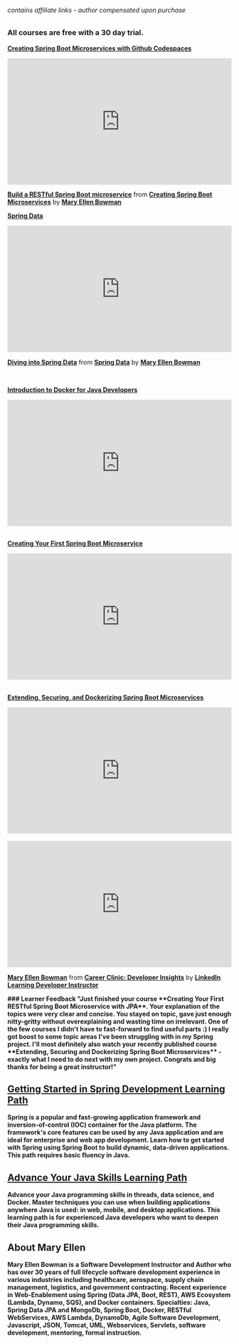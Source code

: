 <script type="text/javascript" src="https://platform.linkedin.com/badges/js/profile.js" async defer></script>
<meta name='ir-site-verification-token' value='-693129333' />

<link rel="shortcut icon" type="image/x-icon" href="action.png" />

###### *contains affiliate links - author compensated upon purchase*

### All courses are free with a 30 day trial.
<p><strong><a href="https://www.linkedin.com/learning-login/share?account=2125562&forceAccount=false&redirect=https%3A%2F%2Fwww.linkedin.com%2Flearning%2Fcreating-spring-boot-microservices%3Ftrk%3Dshare_ent_url%26shareId%3Dpi3k0PBuRjClYEO1Bb%252BUZg%253D%253D">Creating Spring Boot Microservices with Github Codespaces</a></strong></p>
<div style="position:relative;height:0;padding-bottom:56.25%"><iframe width="640" height="360" src="https://www.linkedin.com/learning/embed/creating-spring-boot-microservices/build-a-restful-spring-boot-microservices?autoplay=true&claim=AQHr0MmvM3lvqQAAAZBMwbvTZAuLleSe9Jqj_dhU0v3J-vcnmza8YEJGhy4gDmhZpgE2KvVqYkPxshQqKuEDjTWUK4MCjZwHwiD8JCBN0bjfjHG_xsvOq4Pq40JdxqUL7uQWUkzb9FyVshUNd3LZSaiFAte-IdOEypXWwAdOFegg4AtZj7umuOVXXK1jls4ddqEq5LkfMjPSEQqKPxLnxWAetge21YrK1eoUiiofAIS_hG73XbrXcY9__8yw5QrApVOdoBNNLa_4QYpUeaALIAAOYZ4LFa39-6ssAkB2BjswJA3tKEP1o3XyeIHFpB36T3__yNSbC-V9KkHOt0tC5sDUEEVpvmPaXrp8kyig5R0-H_bqLpGPzRQG0HdJJwRhCg4uhvCy_4UWhx2UUenBWqTjKiWmhr0opwvA2JZxbXJyJese0Mvf3sgFaeGhCuRprd04XEhYVNwVI5YIe9kXO2tOtP9U-fOMRg4zeYYLKjrQNRKq54PrbTdFs4nFjnjS4Oki7nTX0lUfq0ksqPJEt0O8Av9cFvrgAezNtOddvJO6Nzn3zglmsC-ZND5V4X5Clm1WE4NyTJwomEwWq8Ata7NU_tJTm5WRuruZgxiU9jzcUCWzYCQ_jzutdfID_ESh16vH8JJUIAZz-fHR9iDNcOueLzr2D3njav4ojHJOKgCnCLWQvnTz0yDNkfQcw3-wiNeAxSyeHTOPxHCZZZ33YDSSuT47u5uxFtuZT2O2adwgu1IdledGT4lEtCI9DUIVG5g4g3IqlLkhqsB_bEzKtFYX-vaMvfMw7GBK-5d63zeDAkvbYgE9fAKDT6-8QjFAJzX2bc01yMQ__H6hPXjf4Lg7Mn1WjkM7RM13T9dOB82qlZ-zwt6_jSykToDqNerbA2ll0zhdtuFAryZm-wTDF1QeIgj1hl0L9sDVgdyIMpuPZ7tV_wwKe2Kg-N4gQ4OsbR_YON6iDfW4Jfobt0qdaKv7duSog6C7rdluIWxOKY9qlluXAdL5KyRohol0TKEH93UAkpMURdO-hCO5bLhOZ0E-ftVfnM-18WOBHiYj6TeCpdiR6YGwHwTqH9F1UwLmUubnvacAlh_p9fw7NnZUscMi2rk0en4gjoxP71kVnYn-rU1kUidpEaoWjfAcmsiuWoH-F6CQVTswv39KdPO4l3z70Wnh96vaRNLlgY4B9XnAJsCB11jWxG_lZxRzUhK725pc0XkS4yZFP0YeOZT-bQ" mozallowfullscreen="true" webkitallowfullscreen="true" allowfullscreen="true" frameborder="0" style="position:absolute;width:100%;height:100%;left:0"></iframe></div><p><strong><a href="https://www.linkedin.com/learning/creating-spring-boot-microservices/build-a-restful-spring-boot-microservices?trk=embed_lil">Build a RESTful Spring Boot microservice</a></strong> from <strong><a href="https://www.linkedin.com/learning/creating-spring-boot-microservices?trk=embed_lil">Creating Spring Boot Microservices</a></strong> by <strong><a href="https://www.linkedin.com/learning/instructors/mary-ellen-bowman?trk=embed_lil">Mary Ellen Bowman</a></strong></p>

<p><strong><a href="https://www.linkedin.com/learning/spring-spring-data-2-18748916?trk=embed_lil">Spring Data</a></strong></p>
<div style="position:relative;height:0;padding-bottom:56.25%"><iframe width="640" height="360" src="https://www.linkedin.com/learning/embed/spring-spring-data-2-18748916/diving-into-spring-data?autoplay=true&claim=AQEMIC01KyaOxQAAAYXp20jyOvL2uqYcJi3I00POTOBsPRRSOt5gvDsxco8PTf4B-dox19LsWAXqb6vl3PLaEA2N3ecM51WCJZeq7p9-2WwCeZ7zJgDvRDABtjDjAfdSX3PY_fohNnvoIE7rqwmNREsDuHXd6_IoJEYLZUiQz0v2v8yNDzUjS6WiDAPzNj4z5dQkh1TBn9-G15PV6OZSPo0FzOjfb906eMVUC0ZhNbXOFYqwaw3ZHGQ1bfbx_yujz9wp9hKb6pvHI0MsBDhCBZTLE-wMLyLRFcno0SblqFjGijKzp9Ys-uw5q7XuQsIlkplubGTFQ0BqWZzRx1mKvDAg4bpMuhAb8AoV79K8PCLhnV61UOm43BVgXqpkGBQGBgrLjSc17G-aNa3nLYFVk6ftyAuUx_lzIzLddzzsQy3swOINzeYfN3ZQnp1VS33KFIlVu_-2977Laj5aoqJRrfteJ1sY3TEfun_Pp31JeXq67HxkuzhVw8o9FCNNwfJ21JrhcuNNM9SxvMahimt5oubdpCi_7vLxCrJfHj8PbtjDRXoIRuTmXnZLqy8zO_ajWVKXh5F5RypXNRy4bwrshK_zicLNg67nGH93g1rqbbsPXQfoMlHteDRozbo-TIJZ1vdgxwkiuv8qBOAix6-JhGxuZ4wRqzK1A8O-5bkYpPaui1ZkXad4A2CuWUV8qxzXrEn7M4Yn5gFe462N5Kw7s2W7aJ_R0Q6LsYFnIZTuNTgcWhAJqkLnVx3jqyZMak26613q1jEHySp_hjtCQTYFvjb4yGKI4eOmNPSxMyG1aTb64bhBqjN7yRqSz6T7aYT9elg196hubk5sYekcYL3GQvdiPBwDkwczUDY--Pa2O8AfqSb6qA1efDkFA3TarDJ9zfkHx9FRS17o9HNGw9F--nKA5jmAISwfFe_iDnabmozZoV8oy_JyHgcDq4zTtiNkniLp_V8Vl3PwYYkmlV8KL7AWtnoJ-6HjKeCyDnQoibNODM8gIJ4bqhOvjLq8j-kt_IXnJzy_54oDE6o0qV72kSPTPAFNy09-QYu78-NOzz9yugOjE7DKBuVf8uR9LgP6pu1D0Iqc9I4lcAikXAO_05YxOg94du1CwuZa0JNI-7L0TDPe1pGgK9tRUjdun5qqRioWt-bNGstqaT85nVGXbxzm5yXGiehNKkoSJPborb66kicExFI&lipi=urn%3Ali%3Apage%3Ad_learning_content%3B%2ByF6aBpgTLaxsMAhrG1TmA%3D%3D&licu" mozallowfullscreen="true" webkitallowfullscreen="true" allowfullscreen="true" frameborder="0" style="position:absolute;width:100%;height:100%;left:0"></iframe></div><p><strong><a href="https://www.linkedin.com/learning/spring-spring-data-2-18748916/diving-into-spring-data?trk=embed_lil">Diving into Spring Data</a></strong> from <strong><a href="https://www.linkedin.com/learning/spring-spring-data-2-18748916?trk=embed_lil">Spring Data</a></strong> by <strong><a href="https://www.linkedin.com/learning/instructors/mary-ellen-bowman?trk=embed_lil">Mary Ellen Bowman</a></strong></p>
<br>

<p><strong><a href="https://www.linkedin.com/learning/introduction-to-docker-for-java-developers?trk=embed_lil">Introduction to Docker for Java Developers</a> </strong></p>
<div style="position:relative;height:0;padding-bottom:56.25%"><iframe width="640" height="360" src="https://www.linkedin.com/learning/embed/introduction-to-docker-for-java-developers/zero-to-zero-to-hero?autoplay=false&claim=AQFueKQoGg2EEAAAAYE2lw0Pz0TbEGLJidMCdgeUEogFqb9MkxWaGMluqWrKuSQjpymsEUt6HvADY0RIkMvPVIOBMHozeocfiEIUYyhVbzUXQgFnE1v5Ald2yUZ3JL6acOtXLs80nwDin5I229xCUYSbTjceI4FcE-DwGfg4ropdmXeRbJeTBhfWtTJIav9c4xNVB5g2-4OFiwsraX8qxawqKCf3xdZv_MXqCcwcSNLsziKvfKeyPxHsUo8MClElEUm5_qYcBlSiLVD49VJ-7-m5vb-pRYcZmtrQ0Jq2PX7IQOh2Ysr5XBwK36H8LUlgeQdjkY3PXbgdp3hMzvAbEQV7udGK5s5Fgn10kCos9cvTxQl6aAxglxNilinW5m8Xs-_4Fa4Lu_6ycFOm32x6LLDzmJuGmlszPD1bkApCNxFUKBxBU1u3UkbYmEUXwaD_bzBXNCWqAg_cf-RxC-wD_UZd0Mm6pnm-mnYrYvBQCrlPlxvqVrbpG4vyMYPBS26mJwKqLTRcWKfdcwBkv5PpxYfG0ZnSoDAHcjgwnaPz4sZQaITXx-gIAuQ8bubuUOZpyQBo_gop0TKBapV7rKM3r-vQI2CqHvoieDL2ncqzsFWf2vZZhhf-eIYzD4dM1cvoa3Vkd4Mfjqtgx25g6VCg2rGQGmXOUA25jDrau7F9EThWrlDbIRmGMS5xucqmrt6Yv7u9v8-Fn7Nsq1wzpLQzCiWWpBjY7grQ98lpsUxJIireJ24z2dYbLqVYm9DKhudBFLZGuNHsd8I4Ljyn463rhDToZ1HeMAiVik11EMr4KBImtoiHoFH_91n396g7XFAFvp8f0TbFi3qoe87bJNwYAqRbi59JPInP9j66CJajplpQOGW-Npsx6J2qgnWXNK1dkigb8nBNWOxgXJG_8h8RbSZDc9KExU5r8zz9mPZFfA7exypMFqnCXwA9SMFbms2PkDQzjo-JpuIPkdRY9D4IHEUFz_JjLwG7s9SPRx3qFVaR1ppprs3-qh1drvOFD2aW36fggSHCNohxGJ_AX-JaDkJJ3zf-Gwr68f357KgBDS3eMmufXjC7HiCIapjNxNJfArnfVIssdfQmcuR9dJNfp34qB3xRDEgdxYSQjWYrYvFAd5OXSf4VUmcxBI0IW6vE62tAWSo6bVRNrJ1Vk2FrZWE&lipi=urn%3Ali%3Apage%3Ad_learning_content%3B9tbbP8igTFKipkDtREnRXg%3D%3D&licu" mozallowfullscreen="true" webkitallowfullscreen="true" allowfullscreen="true" frameborder="0" style="position:absolute;width:100%;height:100%;left:0"></iframe></div>
<br>
<p><strong><a href="https://www.linkedin.com/learning/creating-your-first-spring-boot-microservice?trk=embed_lil">Creating Your First Spring Boot Microservice</a> </strong></p>
<div style="position:relative;height:0;padding-bottom:56.25%"><iframe width="640" height="360" src="https://www.linkedin.com/learning/embed/creating-your-first-spring-boot-microservice/build-a-microservice-with-spring-boot?autoplay=false&claim=AQF5k-nwfF8FTwAAAYE2uPBmxh8ORjdr9xD51I7L58o3wooE2ODsoGEZncjPnajhLIeRgHxrquvwAF1jvr98AfxTtgtLvWTFu2-EtxSOdeW7Wg3xc1etnJJKhmpsBpId-MjDWNN7HC59iLahQ5J02lMYmA4jvS2njWafVd2-yY5E3iyHBU5tWcczVdsFtB79ggdfFEL9b_xDxnpCOQvaMH9BS2WVpq4E36v2syZPGvvt5wNkNVPJFisyHKpRuPvyi8xwtjrJg3mKYppxTb34tLjC_1Oz_uKn9y3pSvZDCBz5-lFm7ukeguZ39Qonm1DA5yHyVGLutInJkA0BX3wIKkyhOesgBjHR9P4AmNJJL94TUjqxrWUiwmKmS8NfIZFQOWnQtKqKz0DFQ648v04WGE14CMrykorycX3KCsnL3bJRx1m2-2v-zABRL6G_YqU2NoNvaBIgWj3aETN2ewSSkFZV40NsHOYkqpuFnf37at9w3lK_RT6voSCN44dit6ADiRyGymSibN0mhPM8XwZtZiTn0F6F_Zq0NVATsQT_tcpk_Ql8f5zLmOlmiFITwK0CyyQvy64cxGAL-1leKotQ7zFr-cYdP4cTaSXqSlAbNuoj1NOjoxh_skehBigGtX1ShOrxy2Pz97lfL3uBhcX-Hq38X3FRGm92aCE9cEa6LHL4OHrUzknOIsPrjcfaiQgY65UOsR015yu3CDpUL0-mFAK12Uh9eowUE2n3p1zg8BuwunudzRKHSIHm3LUlWe05-FbuS-xu__o-FBczRklmB98DH8LjvFYrfqKos5U8i4318DNhbjj3NfJeydwowwzeY-biYGLrBuyOeQK99FXinBNzGNMskzbMaZeqayqFAM2hs4P6GQSfeE99pMNX83adWxubnO3wIoc2i4acjcbENyB7KgMPKPJcRHFfywQup1QAzB1T-EYwrrhJC3XcvCCp9mHCz6WzqvZW2ZuUNwce3b8e3QdjFdktc_cPl2UjSVM_HhQQA_fIFGmP_vUV2y6t9r-YKWxA4Ckyv2mSOnkxZSXfb3Jg-UKxXySgEFksiw3ZmC7E17MI9sL_o1IUEOXrBERozUZyZHlMaGWQnCH_-hSa6vgM4JDH5cPOSEXZ_pYn6v9Sf33USzmmadAkKaWNgIu8CthXvlhqMKMayOQNmS4&lipi=urn%3Ali%3Apage%3Ad_learning_content%3BOtW74uwlTQKHc%2B34WKUOkQ%3D%3D&licu" mozallowfullscreen="true" webkitallowfullscreen="true" allowfullscreen="true" frameborder="0" style="position:absolute;width:100%;height:100%;left:0"></iframe></div>
<br>
<p> <strong><a href="https://www.linkedin.com/learning/extending-securing-and-dockerizing-spring-boot-microservices?trk=embed_lil">Extending, Securing, and Dockerizing Spring Boot Microservices</a></strong></p>
<div style="position:relative;height:0;padding-bottom:56.25%"><iframe width="640" height="360" src="https://www.linkedin.com/learning/embed/extending-securing-and-dockerizing-spring-boot-microservices/elevate-a-microservice?autoplay=false&claim=AQFaPRITGLtUWQAAAYE2rvnAOLhSNMOekuOLzPWIk445louTeo1agOlCJT2bhOOXF196Wl94IN67FHTniJI_ZMVAODeFgRQqVnsPaoYf1kIfYBL_HtvaUzQwfO7Ne9mWuq0064y78sv0j1OJ_bnv8d5G3G3AFyPWOhc84JZj8btTU1jZWREj-eKkp49IV-Izg5rIkAuZqi6KQO4hdy5XVdk9CF2kOLyFwPT87jqSCtWPAanOjZYJE_XP6V2IVF9AdCCv4JKRr_lq56pLNGRwbxJEmhtJHa2l_axGX3rc9LUQYqXyzXr1A0bHoGRUsKPr1FsYcqpZVvUuRb4-oDhOu3JiAKijb2I9yQJGW3ol1kHJQrA8eo6G9JE-HC40wreAC6drbmSWX8gWj8ce5KvbKaGyKDBW0xh8vxs7GsMv9-RcchNg3oYraokVPxQnc5gmoa89S3h2DPbsB7_HVobvnjbUOuTLGSV34ztf8N5B_u1vcBll6CSjbu7zPA9kQ-5JE1mucdR-jTvQcU20YKe5ITdhc3QZ5Xcw5XWVzg2FrX3XARBlzCk7VB7dYdJVj1Tx0JBJ1anT26BAlTxVH-5nIusaQ6L78xavZZkEKZcrSz0vStLypE-4raeEoN8ieM4GLGOaTDjwxGIAE1Y5YH33jPsGiTTozlWlV59I8yLsRzUxjY6fxPtbylhRE-AewZvHFgw6jP-FZ5kB49aZ1x0i8cN1zvJnRbzY03F8Jz9mw15VJB7GjNxqqvlUse4NHRFpS2SEZWo8j92qEcVlWnPD1tOEzt24P0KDIN7QNj-fxMnR9Xx3CjGJl-2ubEpER4mdCTJSjrUQ8Rsv0uICUUuaZPZU83R4p3IPfE2DjDxGG7WQ33WxoKbhMzWylnT16dib8YJEXfnzMJhbncXpVR3Q-a_0kzXrh12qH97lJ6OW5qDg1PIJ5XbvMt2KD1P-yoVS2p17ogg7b6SUF3hafWYH_jtXYl3YNfSnhEAwgh-ZuShC07XWHtDjWQowXpn5a9oBevdWL_-Gxz_A_FeCDZDO5gpj0NbarA8FbOLlgY3X8LNajohchRApuIikp7SmupqCPjXSmYQSRWvM-uhrClXZ4Q_5u4eeKqkTUe_7ng1LNsFtHo7DRDxMdi1RaJuALx05HKnTRwPcL0YaqA&lipi=urn%3Ali%3Apage%3Ad_learning_content%3B4sH%2F%2BwfkRIKluMtd41xIGg%3D%3D&licu" mozallowfullscreen="true" webkitallowfullscreen="true" allowfullscreen="true" frameborder="0" style="position:absolute;width:100%;height:100%;left:0"></iframe></div>

<br>


<div style="position:relative;height:0;padding-bottom:56.25%"><iframe width="640" height="360" src="https://www.linkedin.com/learning/embed/career-clinic-developer-insights/mary-ellen-bowman?autoplay=true&claim=AQETh1s4uy_IcAAAAYFdJk6pnPLTPnhmTMES-2ab86Zlbt-UwBxu1qTS419-ap4HNvSKYnvQITiRuY2j8AK-acuCGIwfpuxEukug5EK6I4t6oDRNx9geHsB3SyrvCzpMlreqj7WAsA6j-6SuKw02KhjzbS00GMG3a_janZhkWxOpa61rXQupSoL6kkV1MZpOUdWUj5XGW9VMJGuEpjLwE6rC3xL7pCDs2jh5KKfcPw6MmdGdePcIpD8nMSbwcf8YUyKx0047MernygKQqrGCY9weU0NGLrDeeQfnZvZJjE9_4GvTquH2MQUtNrJ5Q-BvxXRTqpsCvJRnmsjUMV10K7W8GQ3nwg2nwM8exsP094Fkx1WMD9v-NQcntOQmL7yT1wPVp2nh0tY7dQoG45-ESLHP0x9vPPD6iwZ1TazkYhA9tN4HleWiSBHx4uf8_f6MG1B-5Aa4ts-FIyCaSwtiyuyimLupJs6jER3TVPOv3rPmkauwdqCHEtrBxJ4oioaph2-ZmIg__rHBhO5HAPYg6I7YT3tnnLeFAgWCbYQHHxeSSeeg2UwiFyNiQuYTXdeBIf4XSJPbN_sYn_b-aH7TnGWMCK_3P-g1hYulTm7sa3MK45OGqeGAaTiBXhJ1ZzVGXdR3dC7HANRYT6nvkJoZFDMW3C7B_VPZ1_LmH3UmX3ZicrD6U20Bs13y6_DFho136_ENG-PT-Q7njIJUu7DrOqA8KLsUL9qS6VO6uy3cLHTSJsaA-ouKi_U-Efcaz6lxG9n3OHe1Ah2FGUeEgeYVvEPYe9ldoNjSxq5IGwy-I5SN8HWYIoFwyP1aeoCQMKNyn5VSlTU-hzb3OVvkXTKfsu4wx6XV6hsmc07xqngT0pEC9-JhtNEGF7q3oO9WioFjyyc8aylj-llq669pSUdk4NyRgnGQAciKHSUkqNRSKcTQkfBS6vkeNn-ZL7-qGIurGEZ-HRPHDQfDC1LbGFUVCKgORC2ZXvO78NZBopcojBR8YPzthqjLW62GWQYIMXESKRS2GNHQUV32qv45nClBri_V61vPGb1qwWdybHqr909S7B-PJW7-3oRVy4oxpOvW8WGUPjKDjJaNDOC4RI7jHG2Y8khhJhl9hFdVo81n5daBEEvdb8JaU6wBlbXBGv2690K_dKpKdnzSHg&lipi=urn%3Ali%3Apage%3Ad_learning_content%3BAPwPfgOeSd62LSf7UFz9cg%3D%3D&licu" mozallowfullscreen="true" webkitallowfullscreen="true" allowfullscreen="true" frameborder="0" style="position:absolute;width:100%;height:100%;left:0"></iframe></div><p><strong><a href="https://www.linkedin.com/learning/career-clinic-developer-insights/mary-ellen-bowman?trk=embed_lil">Mary Ellen Bowman</a></strong> from <strong><a href="https://www.linkedin.com/learning/career-clinic-developer-insights?trk=embed_lil">Career Clinic: Developer Insights</a></strong> by <strong><a href="https://www.linkedin.com/learning/instructors/linkedin-learning-developer-instructor?trk=embed_lil">LinkedIn Learning Developer Instructor</a></strong></p>
<b>
### Learner Feedback
"Just finished your course **Creating Your First RESTful Spring Boot Microservice with JPA**. Your explanation of the topics were very clear and concise. You stayed on topic, gave just enough nitty-gritty without overexplaining and wasting time on irrelevant. One of the few courses I didn't have to fast-forward to find useful parts :) I really got boost to some topic areas I've been struggling with in my Spring project. I'll most definitely also watch your recently published course **Extending, Securing and Dockerizing Spring Boot Microservices** - exactly what I need to do next with my own project.
Congrats and big thanks for being a great instructor!"

## [Getting Started in Spring Development Learning Path](https://www.linkedin.com/learning/paths/getting-started-in-spring-development)
Spring is a popular and fast-growing application framework and inversion-of-control (IOC) container for the Java platform. The framework's core features can be used by any Java application and are ideal for enterprise and web app development. Learn how to get started with Spring using Spring Boot to build dynamic, data-driven applications. This path requires basic fluency in Java.

## [Advance Your Java Skills Learning Path](https://www.linkedin.com/learning/paths/advance-your-java-skills)
Advance your Java programming skills in threads, data science, and Docker. Master techniques you can use when building applications anywhere Java is used: in web, mobile, and desktop applications. This learning path is for experienced Java developers who want to deepen their Java programming skills.

 
## About Mary Ellen 
Mary Ellen Bowman is a Software Development Instructor and Author who has over 30 years of full lifecycle software development experience in various industries including healthcare, aerospace, supply chain management, logistics, and government contracting. Recent experience in Web-Enablement using Spring (Data JPA, Boot, REST), AWS Ecosystem (Lambda, Dynamo, SQS), and Docker containers.
Specialties: Java, Spring Data JPA and MongoDb, Spring Boot, Docker, RESTful WebServices, AWS Lambda, DynamoDb, Agile Software Development, Javascript, JSON, Tomcat, UML, Webservices, Servlets, software development, mentoring, formal instruction.


